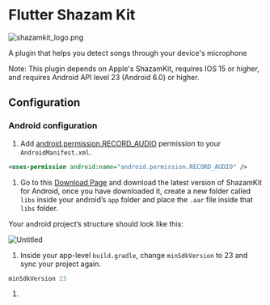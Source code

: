 # Flutter Shazam Kit

![shazamkit_logo.png](https://ibb.co/W6x3zvh)

A plugin that helps you detect songs through your device's microphone

Note: This plugin depends on Apple's ShazamKit, requires IOS 15 or higher, and requires Android API level 23 (Android 6.0) or higher.

## Configuration

### Android configuration

1. Add [android.permission.RECORD_AUDIO](https://developer.android.com/reference/android/Manifest.permission#RECORD_AUDIO) permission to your `AndroidManifest.xml`.

```xml
<uses-permission android:name="android.permission.RECORD_AUDIO" />
```

1. Go to this [Download Page](https://developer.apple.com/download/all/?q=Android%20ShazamKit) and download the latest version of ShazamKit for Android, once you have downloaded it, create a new folder called `libs` inside your android’s `app` folder and place the `.aar` file inside that `libs` folder.

Your android project’s structure should look like this:

![Untitled](Flutter%20Shazam%20Kit%20e81251fe359048b281336714e94e0cfa/Untitled.png)

1. Inside your app-level `build.gradle`, change `minSdkVersion` to 23 and sync your project again.

```groovy
minSdkVersion 23
```

1.
